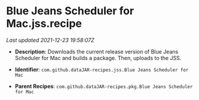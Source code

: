 # Blue Jeans Scheduler for Mac.jss.recipe

_Last updated 2021-12-23 19:58:07Z_

- **Description**: Downloads the current release version of Blue Jeans Scheduler for Mac and builds a package. Then, uploads to the JSS.

- **Identifier**: `com.github.dataJAR-recipes.jss.Blue Jeans Scheduler for Mac`

- **Parent Recipes**: `com.github.dataJAR-recipes.pkg.Blue Jeans Scheduler for Mac`